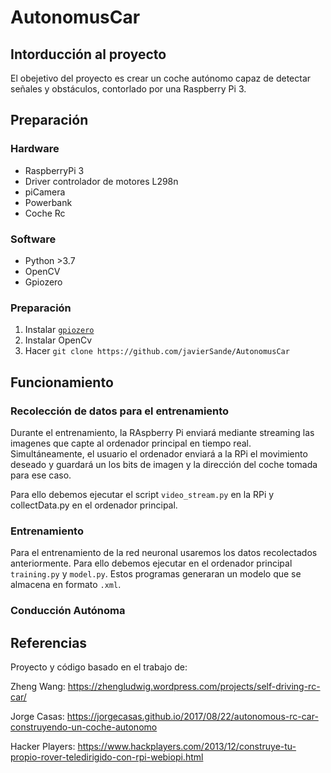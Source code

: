 # AutonomusCar

## Intorducción al proyecto
El obejetivo del proyecto es crear un coche autónomo capaz de detectar señales y obstáculos, contorlado por una Raspberry Pi 3.

## Preparación

### Hardware

- RaspberryPi 3
- Driver controlador de motores L298n
- piCamera
- Powerbank
- Coche Rc

### Software

- Python >3.7
- OpenCV
- Gpiozero

### Preparación

1. Instalar [`gpiozero`](https://gpiozero.readthedocs.io)
2. Instalar OpenCv
3. Hacer  ```git clone https://github.com/javierSande/AutonomusCar```

## Funcionamiento

### Recolección de datos para el entrenamiento

Durante el entrenamiento, la RAspberry Pi enviará mediante streaming las imagenes que capte al ordenador principal en tiempo real. Simultáneamente, el usuario el ordenador enviará a la RPi el movimiento deseado y guardará un los bits de imagen y la dirección del coche tomada para ese caso.

Para ello debemos ejecutar el script `video_stream.py` en la RPi y collectData.py en el ordenador principal.

### Entrenamiento

Para el entrenamiento de la red neuronal usaremos los datos recolectados anteriormente. Para ello debemos ejecutar en el ordenador principal `training.py` y `model.py`. Estos programas generaran un modelo que se almacena en formato `.xml`.

### Conducción Autónoma



## Referencias
Proyecto y código basado en el trabajo de:

Zheng Wang: https://zhengludwig.wordpress.com/projects/self-driving-rc-car/

Jorge Casas: https://jorgecasas.github.io/2017/08/22/autonomous-rc-car-construyendo-un-coche-autonomo

Hacker Players: https://www.hackplayers.com/2013/12/construye-tu-propio-rover-teledirigido-con-rpi-webiopi.html
